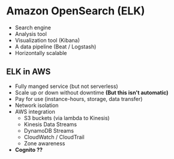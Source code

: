 # Amazon OpenSearch (ELK)

- Search engine 
- Analysis tool 
- Visualization tool (Kibana)
- A data pipeline (Beat / Logstash)
- Horizontally scalable

## ELK in AWS

- Fully manged service (but not serverless)
- Scale up or down without downtime **(But this isn't automatic)**
- Pay for use (instance-hours, storage, data transfer)
- Network isolation 
- AWS integration 
  - S3 buckets (via lambda to Kinesis)
  - Kinesis Data Streams 
  - DynamoDB Streams 
  - CloudWatch / CloudTrail 
  - Zone awareness
- **Cognito ??**
